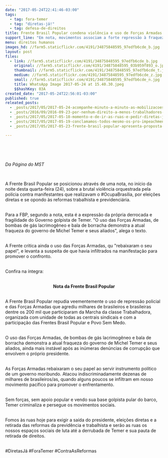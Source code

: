 ```yaml
---
date: "2017-05-24T22:41:46-03:00"
tags:
  - tag: fora-temer
  - tag: "diretas-já!"
  - tag: defesa-de-direitos
title: Frente Brasil Popular condena violência e uso de Forças Armadas
support_line: "Em nota, movimentos associam a forte repressão à fraqueza do governo golpista."
menu: direitos humanos
images_hd: //farm5.staticflickr.com/4191/34875848595_97edfb6cde_b.jpg
layout: post
files:
  - link: //farm5.staticflickr.com/4191/34875848595_97edfb6cde_b.jpg
    original: //farm5.staticflickr.com/4191/34875848595_03b959f893_o.jpg
    thumbnail: //farm5.staticflickr.com/4191/34875848595_97edfb6cde_t.jpg
    medium: //farm5.staticflickr.com/4191/34875848595_97edfb6cde_z.jpg
    small: //farm5.staticflickr.com/4191/34875848595_97edfb6cde_n.jpg
    title: WhatsApp Image 2017-05-24 at 15.40.30.jpeg
    $$hashKey: 03A
created_date: "2017-05-24T22:56:01-03:00"
published: true
releated_posts:
  - _posts/2017/05/2017-05-24-acompanhe-minuto-a-minuto-as-mobilizacoes-do-ocupabrasilia.md
  - _posts/2016/09/2016-09-23-por-nenhum-direito-a-menos-trabalhadores-do-campo-e-da-cidade-fazem-piquetes-e-caminhadas-em-porto-alegre.md
  - _posts/2017/05/2017-05-18-momento-e-de-ir-as-ruas-e-pedir-diretas-ja-diz-mst-acompanhe-agenda-de-atos.md
  - _posts/2017/05/2017-05-19-conclamamos-todos-mesmo-os-pro-impeachment-a-ir-as-ruas-dizem-frentes-populares.md
  - _posts/2017/05/2017-05-23-frente-brasil-popular-apresenta-proposta-para-sair-da-crise-politica-e-economica.md

---
```

<p>&nbsp;</p>

<p>&nbsp;</p>

<p><em>Da P&aacute;gina do MST</em></p>

<p>&nbsp;</p>

<p>A Frente Brasil Popular se posicionou atrav&eacute;s de uma nota, no in&iacute;cio da noite desta quarta-feira (24), sobre a brutal viol&ecirc;ncia orquestrada pela pol&iacute;cia contra manifestantes que realizavam o #OcupaBras&iacute;lia, por elei&ccedil;&otilde;es diretas e se opondo &agrave;s reformas trabalhista e previdenci&aacute;ria.</p>

<p><br />
Para a FBP, segundo a nota, esta &eacute; a express&atilde;o da pr&oacute;pria derrocada e fragilidade do Governo golpista de Temer. &quot;O uso das For&ccedil;as Armadas, de bombas de g&aacute;s lacrimog&ecirc;neo e bala de borracha demonstra a atual fraqueza do governo de Michel Temer e seus aliados&quot;, alega o texto.</p>

<p><br />
A Frente critica ainda o uso das For&ccedil;as Armadas, qu &quot;rebaixaram o seu papel&quot;, e levanta a suspeita de que havia infiltrados na manifesta&ccedil;&atilde;o para promover o confronto.</p>

<p><br />
Confira na &iacute;ntegra:</p>

<p style="text-align: center;"><br />
<strong>Nota da Frente Brasil Popular</strong></p>

<p><br />
A Frente Brasil Popular repudia veementemente o uso de repress&atilde;o policial e das For&ccedil;as Armadas que agrediu milhares de brasileiros e brasileiras dentre os 200 mil que participaram da Marcha da classe Trabalhadora, organizada com unidade de todas as centrais sindicais e com a participa&ccedil;&atilde;o das Frentes Brasil Popular e Povo Sem Medo.</p>

<p><br />
O uso das For&ccedil;as Armadas, de bombas de g&aacute;s lacrimog&ecirc;neo e bala de borracha demonstra a atual fraqueza do governo de Michel Temer e seus aliados, ainda mais inst&aacute;vel ap&oacute;s as in&uacute;meras den&uacute;ncias de corrup&ccedil;&atilde;o que envolvem o pr&oacute;prio presidente.</p>

<p><br />
As For&ccedil;as Armadas rebaixaram o seu papel ao servir instrumento pol&iacute;tico de um governo moribundo. Atacou indiscriminadamente dezenas de milhares de brasileiros/as, quando alguns poucos se infiltram em nosso movimento pac&iacute;fico para promover o enfrentamento.</p>

<p><br />
Sem for&ccedil;as, sem apoio popular e vendo sua base golpista pular do barco, Temer criminaliza e persegue os movimentos sociais.</p>

<p><br />
Fomos &agrave;s ruas hoje para exigir a sa&iacute;da do presidente, elei&ccedil;&otilde;es diretas e a retirada das reformas da previd&ecirc;ncia e trabalhista e ser&atilde;o as ruas os nossos espa&ccedil;os sociais de luta at&eacute; a derrubada de Temer e sua pauta de retirada de direitos.</p>

<p><br />
#DiretasJ&aacute; #ForaTemer #ContraAsReformas</p>

